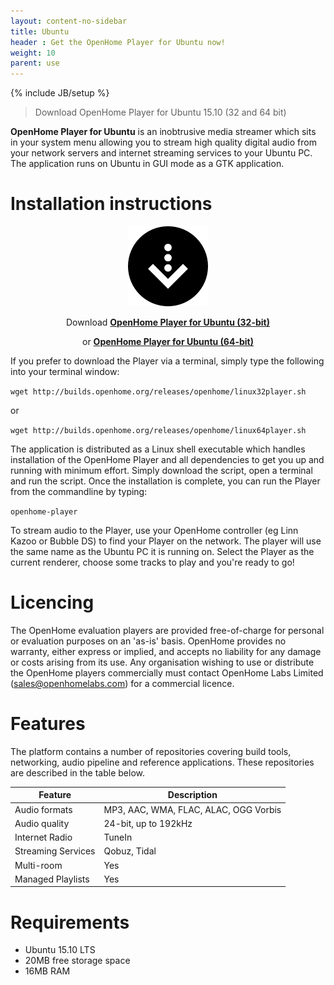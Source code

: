```yaml
---
layout: content-no-sidebar
title: Ubuntu
header : Get the OpenHome Player for Ubuntu now!
weight: 10
parent: use
---
```

{% include JB/setup %}

> Download OpenHome Player for Ubuntu 15.10 (32 and 64 bit)

**OpenHome Player for Ubuntu** is an inobtrusive media streamer which sits in your system menu allowing you to stream high quality digital audio from your network servers and internet streaming services to your Ubuntu PC.
The application runs on Ubuntu in GUI mode as a GTK application.

# Installation instructions

<div style="text-align:center" markdown="1">

![](/images/download.png)

Download <a href="http://builds.openhome.org/releases/openhome/linux32player.sh" download>__OpenHome Player for Ubuntu (32-bit)__</a>

  or <a href="http://builds.openhome.org/releases/openhome/linux64player.sh" download>__OpenHome Player for Ubuntu (64-bit)__</a>
</div>

If you prefer to download the Player via a terminal, simply type the following into your terminal window:

`wget http://builds.openhome.org/releases/openhome/linux32player.sh`

or

`wget http://builds.openhome.org/releases/openhome/linux64player.sh`

The application is distributed as a Linux shell executable which handles installation of the OpenHome Player and all dependencies to get you up and running with minimum effort. Simply download the script, open a terminal and run the script. Once the installation is complete, you can run the Player from the commandline by typing:

`openhome-player`

To stream audio to the Player, use your OpenHome controller (eg Linn Kazoo or Bubble DS) to find your Player on the network. The player will use the same name as the Ubuntu PC it is running on. Select the Player as the current renderer, choose some tracks to play and you're ready to go!

# Licencing

The OpenHome evaluation players are provided free-of-charge for personal or evaluation purposes on an 'as-is' basis. OpenHome provides no warranty, either express or implied, and accepts no liability for any damage or costs arising from its use. Any organisation wishing to use or distribute the OpenHome players commercially must contact OpenHome Labs Limited (sales@openhomelabs.com) for a commercial licence.

# Features

The platform contains a number of repositories covering build tools, networking, audio pipeline and reference applications. These repositories are described in the table below.

| Feature | Description |
|---------------|---------------|
| Audio formats    | MP3, AAC, WMA, FLAC, ALAC, OGG Vorbis |
| Audio quality    | 24-bit, up to 192kHz    |
| Internet Radio    | TuneIn    |
| Streaming Services    | Qobuz, Tidal |
| Multi-room    | Yes    |
| Managed Playlists    | Yes    |


# Requirements
- Ubuntu 15.10 LTS
- 20MB free storage space
- 16MB RAM
